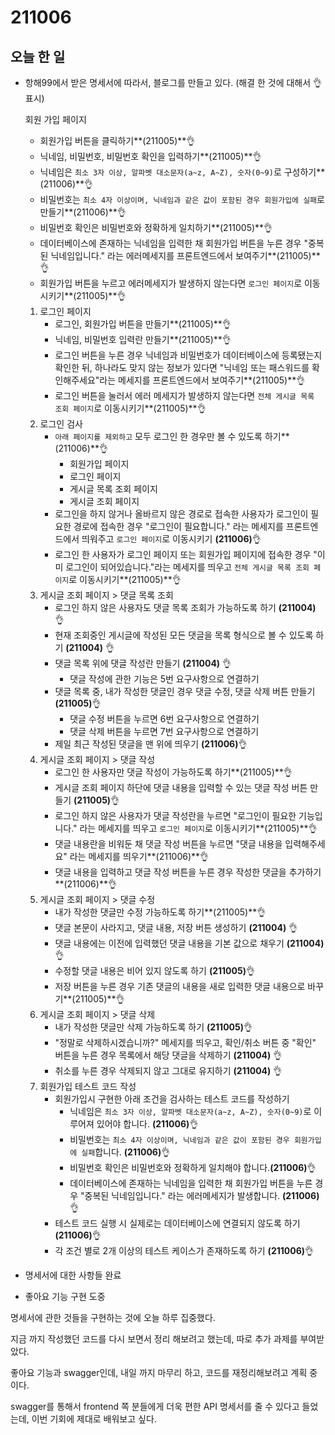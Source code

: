 # 211006

## 오늘 한 일

- 항해99에서 받은 명세서에 따라서, 블로그를 만들고 있다.  (해결 한 것에 대해서 👌  표시)
    
    회원 가입 페이지
    
    - 회원가입 버튼을 클릭하기**(211005)**👌
    - 닉네임, 비밀번호, 비밀번호 확인을 입력하기**(211005)**👌
    - 닉네임은 `최소 3자 이상, 알파벳 대소문자(a~z, A~Z), 숫자(0~9)`로 구성하기**(211006)**👌
    - 비밀번호는 `최소 4자 이상이며, 닉네임과 같은 값이 포함된 경우 회원가입에 실패`로 만들기**(211006)**👌
    - 비밀번호 확인은 비밀번호와 정확하게 일치하기**(211005)**👌
    - 데이터베이스에 존재하는 닉네임을 입력한 채 회원가입 버튼을 누른 경우 "중복된 닉네임입니다." 라는 에러메세지를 프론트엔드에서 보여주기**(211005)**👌
    - 회원가입 버튼을 누르고 에러메세지가 발생하지 않는다면 `로그인 페이지`로 이동시키기**(211005)**👌
    
    1. 로그인 페이지
        - 로그인, 회원가입 버튼을 만들기**(211005)**👌
        - 닉네임, 비밀번호 입력란 만들기**(211005)**👌
        - 로그인 버튼을 누른 경우 닉네임과 비밀번호가 데이터베이스에 등록됐는지 확인한 뒤, 하나라도 맞지 않는 정보가 있다면 "닉네임 또는 패스워드를 확인해주세요"라는 메세지를 프론트엔드에서 보여주기**(211005)**👌
        - 로그인 버튼을 눌러서 에러 메세지가 발생하지 않는다면 `전체 게시글 목록 조회 페이지`로 이동시키기**(211005)**👌
    2. 로그인 검사
        - `아래 페이지를 제외하고` 모두 로그인 한 경우만 볼 수 있도록 하기**(211006)**👌
            - 회원가입 페이지
            - 로그인 페이지
            - 게시글 목록 조회 페이지
            - 게시글 조회 페이지
        - 로그인을 하지 않거나 올바르지 않은 경로로 접속한 사용자가 로그인이 필요한 경로에 접속한 경우 "로그인이 필요합니다." 라는 메세지를 프론트엔드에서 띄워주고 `로그인 페이지`로 이동시키기 **(211006)**👌
        - 로그인 한 사용자가 로그인 페이지 또는 회원가입 페이지에 접속한 경우 "이미 로그인이 되어있습니다."라는 메세지를 띄우고 `전체 게시글 목록 조회 페이지`로 이동시키기**(211005)**👌
    3. 게시글 조회 페이지 > 댓글 목록 조회
        - 로그인 하지 않은 사용자도 댓글 목록 조회가 가능하도록 하기 **(211004)** 👌
        - 현재 조회중인 게시글에 작성된 모든 댓글을 목록 형식으로 볼 수 있도록 하기 **(211004)** 👌
        - 댓글 목록 위에 댓글 작성란 만들기 **(211004)** 👌
            - 댓글 작성에 관한 기능은 5번 요구사항으로 연결하기
        - 댓글 목록 중, 내가 작성한 댓글인 경우 댓글 수정, 댓글 삭제 버튼 만들기 **(211005)**👌
            - 댓글 수정 버튼을 누르면 6번 요구사항으로 연결하기
            - 댓글 삭제 버튼을 누르면 7번 요구사항으로 연결하기
        - 제일 최근 작성된 댓글을 맨 위에 띄우기 **(211006)**👌
    4. 게시글 조회 페이지 > 댓글 작성
        - 로그인 한 사용자만 댓글 작성이 가능하도록 하기**(211005)**👌
        - 게시글 조회 페이지 하단에 댓글 내용을 입력할 수 있는 댓글 작성 버튼 만들기 **(211005)**👌
        - 로그인 하지 않은 사용자가 댓글 작성란을 누르면 "로그인이 필요한 기능입니다." 라는 메세지를 띄우고 `로그인 페이지`로 이동시키기**(211005)**👌
        - 댓글 내용란을 비워둔 채 댓글 작성 버튼을 누르면 "댓글 내용을 입력해주세요" 라는 메세지를 띄우기**(211006)**👌
        - 댓글 내용을 입력하고 댓글 작성 버튼을 누른 경우 작성한 댓글을 추가하기**(211006)**👌
    5. 게시글 조회 페이지 > 댓글 수정
        - 내가 작성한 댓글만 수정 가능하도록 하기**(211005)**👌
        - 댓글 본문이 사라지고, 댓글 내용, 저장 버튼 생성하기 **(211004)** 👌
        - 댓글 내용에는 이전에 입력했던 댓글 내용을 기본 값으로 채우기 **(211004)** 👌
        - 수정할 댓글 내용은 비어 있지 않도록 하기 **(211005)**👌
        - 저장 버튼을 누른 경우 기존 댓글의 내용을 새로 입력한 댓글 내용으로 바꾸기**(211005)**👌
    6. 게시글 조회 페이지 > 댓글 삭제
        - 내가 작성한 댓글만 삭제 가능하도록 하기 **(211005)**👌
        - "정말로 삭제하시겠습니까?" 메세지를 띄우고, 확인/취소 버튼 중 "확인" 버튼을 누른 경우 목록에서 해당 댓글을 삭제하기 **(211004)** 👌
        - 취소를 누른 경우 삭제되지 않고 그대로 유지하기 **(211004)** 👌
    7. 회원가입 테스트 코드 작성
        - 회원가입시 구현한 아래 조건을 검사하는 테스트 코드를 작성하기
            - 닉네임은 `최소 3자 이상, 알파벳 대소문자(a~z, A~Z), 숫자(0~9)`로 이루어져 있어야 합니다. **(211006)**👌
            - 비밀번호는 `최소 4자 이상이며, 닉네임과 같은 값이 포함된 경우 회원가입에 실패`합니다. **(211006)**👌
            - 비밀번호 확인은 비밀번호와 정확하게 일치해야 합니다.**(211006)**👌
            - 데이터베이스에 존재하는 닉네임을 입력한 채 회원가입 버튼을 누른 경우 "중복된 닉네임입니다." 라는 에러메세지가 발생합니다. **(211006)**👌
        - 테스트 코드 실행 시 실제로는 데이터베이스에 연결되지 않도록 하기 **(211006)**👌
        - 각 조건 별로 2개 이상의 테스트 케이스가 존재하도록 하기 **(211006)**👌
- 명세서에 대한 사항들 완료
- 좋아요 기능 구현 도중

명세서에 관한 것들을 구현하는 것에 오늘 하루 집중했다. 

지금 까지 작성했던 코드를 다시 보면서 정리 해보려고 했는데, 따로 추가 과제를 부여받았다.

좋아요 기능과 swagger인데, 내일 까지 마무리 하고, 코드를 재정리해보려고 계획 중이다.

swagger를 통해서 frontend 쪽 분들에게 더욱 편한 API 명세서를 줄 수 있다고 들었는데, 이번 기회에 제대로 배워보고 싶다.